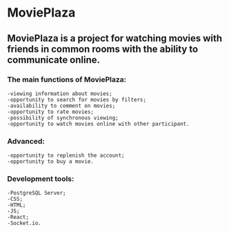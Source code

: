# MoviePlaza

## MoviePlaza is a project for watching movies with friends in common rooms with the ability to communicate online.

###  The main functions of MoviePlaza:
    -viewing information about movies;
    -opportunity to search for movies by filters;
    -availability to comment on movies;
    -opportunity to rate movies;
    -possibility of synchronous viewing;
    -opportunity to watch movies online with other participant.

### Advanced:
	-opportunity to replenish the account;
	-opportunity to buy a movie.

### Development tools:
	-PostgreSQL Server;
    -CSS;
    -HTML;
    -JS;
    -React;
    -Socket.io.
